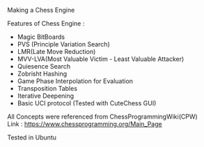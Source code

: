 ﻿Making a Chess Engine 

Features of Chess Engine : 
<ul>
  <li> Magic BitBoards </li>
  <li> PVS (Principle Variation Search) </li>
  <li> LMR(Late Move Reduction) </li>
  <li> MVV-LVA(Most Valuable Victim - Least Valuable Attacker) </li>
  <li> Quiesence Search </li>
  <li> Zobrisht Hashing </li>
  <li> Game Phase Interpolation for Evaluation </li>
  <li> Transposition Tables </li>
  <li> Iterative Deepening </li>
  <li> Basic UCI protocol (Tested with CuteChess GUI) </li>
</ul>

All Concepts were referenced from ChessProgrammingWiki(CPW) <br>
Link : https://www.chessprogramming.org/Main_Page

Tested in Ubuntu 
